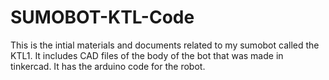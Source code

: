 # SUMOBOT-KTL-Code
 This is the intial materials and documents related to my sumobot called the KTL1. 
 It includes CAD files of the body of the bot that was made in tinkercad.
 It has the arduino code for the robot.
